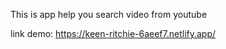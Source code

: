 This is app help you search video from youtube

link demo: 
https://keen-ritchie-6aeef7.netlify.app/
